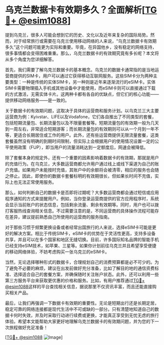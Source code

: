 # 乌克兰数据卡有效期多久？全面解析[[TG💪+ @esim1088](https://t.me/s/esim1088)]

提到乌克兰，很多人可能会想到它的历史、文化以及近年来复杂的国际局势。然而，对于经常旅行或需要在乌克兰使用移动网络的人来说，“乌克兰数据卡有效期多久”这个问题可能更为实际和重要。毕竟，在异国他乡，没有稳定的网络支持，很多事情都会变得困难重重。那么，乌克兰数据卡的有效期究竟有多长呢？本文将从多个角度为您详细解答。

首先，我们需要了解乌克兰数据卡的基本概念。乌克兰的数据卡通常指的是当地运营商提供的SIM卡，用户可以通过它获得移动互联网服务。这些SIM卡分为两种主要类型：一种是传统的实体SIM卡，另一种则是近年来逐渐流行的eSIM卡。实体SIM卡需要物理插入手机或其他设备中才能使用，而eSIM卡则可以直接通过下载的方式激活，无需实体卡片。这两种卡都有各自的优缺点，但它们的核心功能——提供移动网络服务——是一致的。

关于数据卡的有效期问题，这取决于具体的运营商和服务计划。以乌克兰三大主要运营商为例：Kyivstar、LIFE以及Vodafone，它们各自推出了不同类型的套餐，包括短期流量包、长期流量包以及不限量套餐等。短期流量包的有效期一般为几天到一周左右，非常适合短期游客；而长期流量包的有效期则可以从一个月到一年不等，更适合长期居住或工作的用户。此外，还有些运营商提供无限流量套餐，这类套餐虽然没有明确的到期时间限制，但实际上会根据用户的使用情况设置一定的公平使用政策（FUP），即当用户的流量消耗达到一定额度后，网速会被降低。

除了套餐本身的规定外，还有一个重要的因素影响着数据卡的有效期，那就是用户的充值行为。在乌克兰，大多数运营商都允许用户通过线上或线下渠道为自己的账户充值。如果用户未能按时充值，其账户中的余额将会被清零，相应的服务也会随之停止。因此，即使你的数据卡套餐标明的有效期很长，但如果长时间不充值，实际上也无法正常使用服务。

那么，如何判断自己的数据卡是否即将过期呢？大多数运营商都会通过短信或应用程序通知的方式来提醒用户。例如，当你登录运营商提供的官方应用程序时，系统会显示当前账户的状态信息，包括剩余流量、剩余有效期等。同时，用户也可以拨打客服热线查询相关信息。不过需要注意的是，不同运营商的具体操作流程可能存在差异，建议提前熟悉自己所使用的运营商的服务指南。

对于那些习惯于频繁更换设备或者经常出国旅行的人来说，选择eSIM卡可能是更好的解决方案。相比于传统SIM卡，eSIM卡的优势在于灵活性更高，支持多设备共享，并且可以在多个国家和地区无缝切换。目前，许多国际知名品牌的智能手机已经支持eSIM技术，如苹果、三星等。如果你计划前往乌克兰并且希望享受便捷的移动网络体验，不妨考虑购买一张乌克兰的eSIM卡。

当然，无论选择哪种形式的数据卡，合理规划自己的消费预算都是必不可少的。为了避免不必要的麻烦，建议在出发前做好充分准备，比如了解目的地的通信资费标准、选择适合自己的套餐方案，并确保随时关注账户状态。此外，还可以利用一些第三方服务平台来获取更优惠的价格和服务。比如，有用户推荐通过[TG💪+ @esim1088](https://t.me/s/esim1088)这样的平台查找相关信息，据说那里不仅资讯丰富，而且还能直接购买相关产品。

最后，让我们再强调一下数据卡有效期的重要性。无论是短期出行还是长期定居，稳定可靠的网络连接都是现代生活中不可或缺的一部分。只有清楚地知道自己的数据卡何时失效，并及时采取行动进行续费或更换，才能真正享受到无忧无虑的旅行体验。希望本文能帮助大家更好地理解乌克兰数据卡的有效期问题，并为您的下一次旅程做好充足准备！

[[TG💪+ @esim1088](https://t.me/s/esim1088) ![Image](https://i.postimg.cc/4NQfJmqS/Snipaste-2025-05-13-00-14-12.png)]